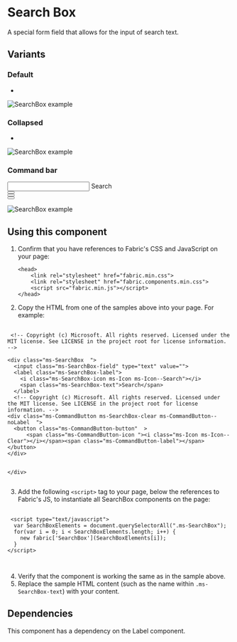 # Search Box
A special form field that allows for the input of search text.

## Variants

### Default

-

![SearchBox example](https://raw.githubusercontent.com/OfficeDev/office-ui-fabric-js/master/ghdocs/component_images/SearchBox-default.png)


### Collapsed

-

![SearchBox example](https://raw.githubusercontent.com/OfficeDev/office-ui-fabric-js/master/ghdocs/component_images/SearchBox-collapsed.png)



### Command bar


<div class="ms-SearchBox  ms-SearchBox--commandBar  ">
  <input class="ms-SearchBox-field" type="text" value="">
  <label class="ms-SearchBox-label">
    <i class="ms-SearchBox-icon ms-Icon ms-Icon--Search"></i>
    <span class="ms-SearchBox-text">Search</span>
  </label>
  <div class="ms-CommandButton ms-SearchBox-clear ms-CommandButton--noLabel  ">
  <button class="ms-CommandButton-button"  >
      <span class="ms-CommandButton-icon "><i class="ms-Icon ms-Icon--Clear"></i></span><span class="ms-CommandButton-label"></span>  </button>
</div>
  <div class="ms-CommandButton ms-SearchBox-exit ms-CommandButton--noLabel  ">
  <button class="ms-CommandButton-button"  >
      <span class="ms-CommandButton-icon "><i class="ms-Icon ms-Icon--ChromeBack"></i></span><span class="ms-CommandButton-label"></span>  </button>
</div>
  <div class="ms-CommandButton ms-SearchBox-filter ms-CommandButton--noLabel  ">
  <button class="ms-CommandButton-button"  >
      <span class="ms-CommandButton-icon "><i class="ms-Icon ms-Icon--Filter"></i></span><span class="ms-CommandButton-label"></span>  </button>
</div>
</div>

![SearchBox example](https://raw.githubusercontent.com/OfficeDev/office-ui-fabric-js/master/ghdocs/component_images/SearchBox-collapsed.png)


## Using this component
1. Confirm that you have references to Fabric's CSS and JavaScript on your page:
    ```
    <head>
        <link rel="stylesheet" href="fabric.min.css">
        <link rel="stylesheet" href="fabric.components.min.css">
        <script src="fabric.min.js"></script>
    </head>
    ```
2. Copy the HTML from one of the samples above into your page. For example:

<pre>
    <code>
 &lt;!-- Copyright (c) Microsoft. All rights reserved. Licensed under the MIT license. See LICENSE in the project root for license information. --&gt;

&lt;div class&#x3D;&quot;ms-SearchBox  &quot;&gt;
  &lt;input class&#x3D;&quot;ms-SearchBox-field&quot; type&#x3D;&quot;text&quot; value&#x3D;&quot;&quot;&gt;
  &lt;label class&#x3D;&quot;ms-SearchBox-label&quot;&gt;
    &lt;i class&#x3D;&quot;ms-SearchBox-icon ms-Icon ms-Icon--Search&quot;&gt;&lt;/i&gt;
    &lt;span class&#x3D;&quot;ms-SearchBox-text&quot;&gt;Search&lt;/span&gt;
  &lt;/label&gt;
  &lt;!-- Copyright (c) Microsoft. All rights reserved. Licensed under the MIT license. See LICENSE in the project root for license information. --&gt;
&lt;div class&#x3D;&quot;ms-CommandButton ms-SearchBox-clear ms-CommandButton--noLabel  &quot;&gt;
  &lt;button class&#x3D;&quot;ms-CommandButton-button&quot;  &gt;
      &lt;span class&#x3D;&quot;ms-CommandButton-icon &quot;&gt;&lt;i class&#x3D;&quot;ms-Icon ms-Icon--Clear&quot;&gt;&lt;/i&gt;&lt;/span&gt;&lt;span class&#x3D;&quot;ms-CommandButton-label&quot;&gt;&lt;/span&gt;  &lt;/button&gt;
&lt;/div&gt;
  
  
&lt;/div&gt;
    </code>
</pre>

3. Add the following `<script>` tag to your page, below the references to Fabric's JS, to instantiate all SearchBox components on the page:

<pre>
    <code>
 &lt;script type&#x3D;&quot;text/javascript&quot;&gt;
  var SearchBoxElements &#x3D; document.querySelectorAll(&quot;.ms-SearchBox&quot;);
  for(var i &#x3D; 0; i &lt; SearchBoxElements.length; i++) {
    new fabric[&#x27;SearchBox&#x27;](SearchBoxElements[i]);
  }
&lt;/script&gt;

    </code>
</pre>

4. Verify that the component is working the same as in the sample above.
5. Replace the sample HTML content (such as the name within `.ms-SearchBox-text`) with your content.

## Dependencies
This component has a dependency on the Label component.


<script type="text/javascript">
  var SearchBoxElements = document.querySelectorAll(".ms-SearchBox");
  for(var i = 0; i < SearchBoxElements.length; i++) {
    new fabric['SearchBox'](SearchBoxElements[i]);
  }
</script>

